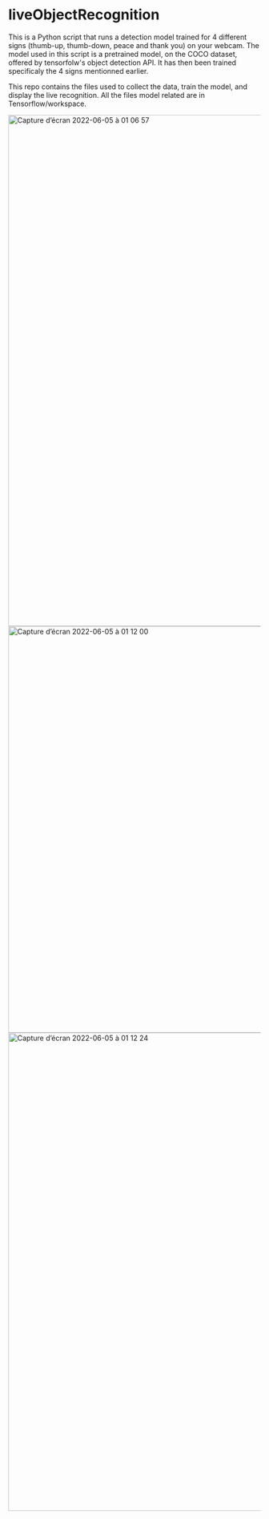 # liveObjectRecognition

This is a Python script that runs a detection model trained for 4 different signs (thumb-up, thumb-down, peace and thank you) on your webcam.
The model used in this script is a pretrained model, on the COCO dataset, offered by tensorfolw's object detection API. It has then been trained 
specificaly the 4 signs mentionned earlier. 

This repo contains the files used to collect the data, train the model, and display the live recognition. All the files model related are in 
Tensorflow/workspace.

<img width="1020" alt="Capture d’écran 2022-06-05 à 01 06 57" src="https://user-images.githubusercontent.com/74873908/172028246-dad3978f-e452-4b15-bf2b-cf51feeb6e83.png">

<img width="811" alt="Capture d’écran 2022-06-05 à 01 12 00" src="https://user-images.githubusercontent.com/74873908/172028362-a58d8b43-3b06-4cdd-811c-78c0bcce240c.png">

<img width="954" alt="Capture d’écran 2022-06-05 à 01 12 24" src="https://user-images.githubusercontent.com/74873908/172028368-574c5f52-b894-44fa-b35f-df67497d1d7c.png">

